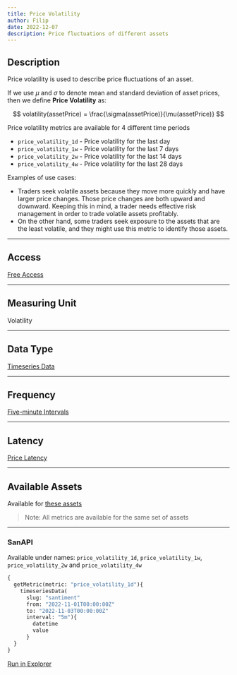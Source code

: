 ```yaml
---
title: Price Volatility
author: Filip
date: 2022-12-07
description: Price fluctuations of different assets
---
```


## Description
Price volatility is used to describe price fluctuations of an asset. 

If we use $\mu$ and $\sigma$ to denote mean and standard deviation of asset prices, 
then we define **Price Volatility** as:

$$
volatility(assetPrice) = \frac{\sigma(assetPrice)}{\mu(assetPrice)}
$$

Price volatility metrics are available for 4 different time periods
* `price_volatility_1d` - Price volatility for the last day
* `price_volatility_1w` - Price volatility for the last 7 days
* `price_volatility_2w` - Price volatility for the last 14 days
* `price_volatility_4w` - Price volatility for the last 28 days

Examples of use cases:
* Traders seek volatile assets because they move more quickly and have larger price changes. Those price changes are both upward and downward. Keeping this in mind, a trader needs effective risk management in order to trade volatile assets profitably.
* On the other hand, some traders seek exposure to the assets that are the least volatile, and they might use this metric to identify those assets.

---

## Access

[Free Access](/metrics/details/access#free-access)

---

## Measuring Unit

Volatility

---

## Data Type

[Timeseries Data](/metrics/details/data-type#timeseries-data)

---

## Frequency

[Five-minute Intervals](/metrics/details/frequency#five-minute-frequency)

---

## Latency

[Price Latency](/metrics/details/latency#price-latency)

---

## Available Assets

Available for [these
assets](<https://api.santiment.net/graphiql?query=%7B%0A%20%20getMetric(metric%3A%20%22price_volatility_1d%22)%7B%0A%20%20%20%20metadata%7B%0A%20%20%20%20%20%20availableSlugs%0A%20%20%20%20%7D%0A%20%20%7D%0A%7D>)

> Note: All metrics are available for the same set of assets

---

### SanAPI

Available under names: `price_volatility_1d`, `price_volatility_1w`, 
`price_volatility_2w` and `price_volatility_4w`


```graphql
{
  getMetric(metric: "price_volatility_1d"){
    timeseriesData(
      slug: "santiment"
      from: "2022-11-01T00:00:00Z"
      to: "2022-11-03T00:00:00Z"
      interval: "5m"){
        datetime
        value
      }
  }
}
```
[Run in Explorer](<https://api.santiment.net/graphiql?query=%7B%0A%20%20getMetric(metric%3A%20%22price_volatility_1d%22)%7B%0A%20%20%20%20timeseriesData(%0A%20%20%20%20%20%20slug%3A%20%22santiment%22%0A%20%20%20%20%20%20from%3A%20%222022-11-01T00%3A00%3A00Z%22%0A%20%20%20%20%20%20to%3A%20%222022-11-03T00%3A00%3A00Z%22%0A%20%20%20%20%20%20interval%3A%20%225m%22)%7B%0A%20%20%20%20%20%20%20%20datetime%0A%20%20%20%20%20%20%20%20value%0A%20%20%20%20%20%20%7D%0A%20%20%7D%0A%7D>)
